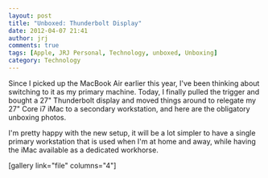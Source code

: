 ```yaml
---
layout: post
title: "Unboxed: Thunderbolt Display"
date: 2012-04-07 21:41
author: jrj
comments: true
tags: [Apple, JRJ Personal, Technology, unboxed, Unboxing]
category: Technology
---
```

Since I picked up the MacBook Air earlier this year, I've been thinking about switching to it as my primary machine. Today, I finally pulled the trigger and bought a 27" Thunderbolt display and moved things around to relegate my 27" Core i7 iMac to a secondary workstation, and here are the obligatory unboxing photos.

I'm pretty happy with the new setup, it will be a lot simpler to have a single primary workstation that is used when I'm at home and away, while having the iMac available as a dedicated workhorse.

[gallery link="file" columns="4"]
